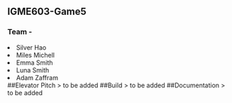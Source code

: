 ## IGME603-Game5
### Team - 
<li>Silver Hao</li>
<li>Miles Michell</li>
<li>Emma Smith</li>
<li>Luna Smith</li>
<li>Adam Zaffram</li>
##Elevator Pitch
> to be added
##Build
> to be added
##Documentation
> to be added
